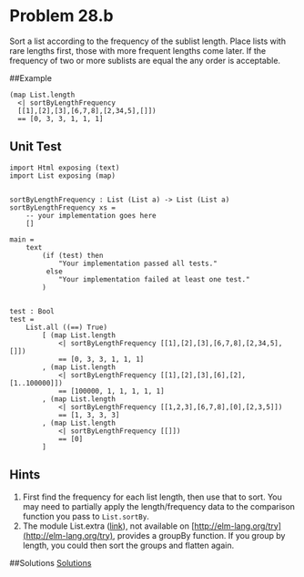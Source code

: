 # Problem 28.b

Sort a list according to the frequency of the sublist length. Place lists with rare lengths first, those with more frequent lengths come later. If the frequency of two or more sublists are equal the any order is acceptable. 

##Example
```
(map List.length 
  <| sortByLengthFrequency 
  [[1],[2],[3],[6,7,8],[2,34,5],[]])
  == [0, 3, 3, 1, 1, 1]
```
## Unit Test
```
import Html exposing (text)
import List exposing (map)


sortByLengthFrequency : List (List a) -> List (List a) 
sortByLengthFrequency xs = 
    -- your implementation goes here
    []

main =
    text
        (if (test) then
            "Your implementation passed all tests."
         else
            "Your implementation failed at least one test."
        )


test : Bool
test =
    List.all ((==) True)
        [ (map List.length 
            <| sortByLengthFrequency [[1],[2],[3],[6,7,8],[2,34,5],[]])
            == [0, 3, 3, 1, 1, 1]
        , (map List.length 
            <| sortByLengthFrequency [[1],[2],[3],[6],[2],[1..100000]])
            == [100000, 1, 1, 1, 1, 1]
        , (map List.length 
            <| sortByLengthFrequency [[1,2,3],[6,7,8],[0],[2,3,5]])
            == [1, 3, 3, 3]
        , (map List.length 
            <| sortByLengthFrequency [[]])
            == [0]
        ]

```

## Hints
1. First find the frequency for each list length, then use that to sort. You may need to partially apply the length/frequency data to the comparison function you pass to ```List.sortBy```.
2. The module List.extra ([link](http://package.elm-lang.org/packages/circuithub/elm-list-extra/3.10.0/List-Extra)), not available on [http://elm-lang.org/try](http://elm-lang.org/try), provides a groupBy function. If you group by length, you could then sort the groups and flatten again. 



##Solutions 
[Solutions](../s/s28b.md)
